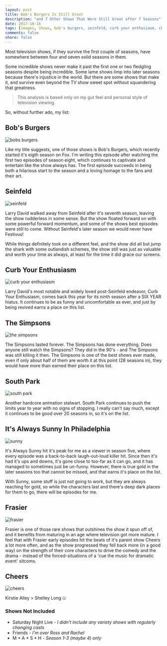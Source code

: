 ```yaml
---
layout: post
title: Bob's Burgers Is Still Great 
description: "and 7 Other Shows That Were Still Great after 7 Seasons"
date: 2017-10-16
tags: [images, shows, bob's burgers, seinfeld, curb your enthusiasm, cheers, frasier, it's always sunny in philadelphia, the simpsons, south park, MASH, friends, snl, saturday night live]
comments: false
share: false
---
```


Most television shows, if they survive the first couple of seasons, have somewhere between four and seven solid seasons in them.  

Some incredible shows never make it past the first one or two fledgling seasons despite being incredible.  Some lame shows limp into later seasons because there's injustice in the world.  But there are some shows that make it, and survive even beyond the TV show sweet spot without squandering that greatness.

> This analysis is based only on my gut feel and personal style of television viewing.

So, without further ado, my list:

## Bob's Burgers

![bobs burgers](https://d24v5oonnj2ncn.cloudfront.net/wp-content/uploads/2017/10/01190124/BobsBurgers_714_Brunchsquatch_17_03_hires2.jpg)

Like my title suggests, one of those shows is Bob's Burgers, which recently started it's eigth season on Fox. I'm writing this episode after watching the first two episodes of season eight, which continues to captivate and entertain like the show always has.  The first episode succeeds in being both a hilarious start to the season and a loving homage to the fans and their art.

## Seinfeld

![seinfeld](https://media.giphy.com/media/2S4HUSNLnDskw/giphy.gif)

Larry David walked away from Seinfeld after it's seventh season, leaving the show rudderless in some sense.  But the show floated forward on with some powerful forward momentum, and some of the shows best episodes were still to come.  Without Seinfeld's later season we would never have Festivus!

While things definitely took on a different feel, and the show did all but jump the shark with some outlandish schemes, the show still was just as valuable and worth your time as always, at least for the time it did grace our screens.

## Curb Your Enthusiasm

![curb your enthusiasm](https://static01.nyt.com/images/2017/07/10/arts/television/10curb/10curb-master768.jpg)

Larry David's most notable and widely loved post-Seinfeld endeavor, Curb Your Enthusiasm, comes back this year for its ninth season after a SIX YEAR hiatus.  It continues to be as funny and uncomfortable as ever, and just by being revived earns a place on this list.

## The Simpsons

![the simpsons](https://vignette4.wikia.nocookie.net/simpsons/images/8/8c/Couch_Gag_No.343.png/revision/latest?cb=20150218121119)

The Simpsons lasted forever.  The Simpsons has done everything.  Does anyone still watch the Simpsons?  They did in the 90's - and The Simpsons was still killing it then.  The Simpsons is one of the best shows ever made, even if only about half of them are worth it at this point (28 seasons in), they would have more than earned their place on this list.

## South Park

![south park](http://www.sbs.com.au/news/sites/sbs.com.au.news/files/af9233f1-941e-4126-a2ea-257059a19697.jpeg)

Another hardcore animation stalwart.  South Park continues to push the limits year to year with no signs of stopping.  I really can't say much, except it continues to be good over 20 seasons in, so it's on the list.

## It's Always Sunny In Philadelphia

![sunny](http://cdn1us.denofgeek.com/sites/denofgeekus/files/sunny_lead.jpg)

It's Always Sunny hit it's peak for me as a viewer in season five, where every episode was a back-to-back laugh-out-loud killer hit. Since then it's had it's ups and downs, it's gone close to too-far as it can go, and it has managed to sometimes just be un-funny. However, there is true gold in the later seasons too that cannot be missed, and that earns it's place on the list.

With Sunny, some stuff is just not going to work, but they are always reaching for gold, so while the characters last and there's deep dark places for them to go, there will be episodes for me.

## Frasier

![frasier](https://img.yescdn.ru/2016/03/17/cover/c01003e3af399b43a8232dd979c69d4e-frasier-season-9.jpg)

Frasier is one of those rare shows that outshines the show it spun off of, and it benefits from maturing in an age where television got more mature.  I feel that with Frasier early episodes hit the beats of it's parent show Cheers a lot more often, and as the show progressed they fell back more (in a good way) on the strength of their core characters to drive the comedy and the drama - instead of the forced-situations of a 'cue the music for dramatic event' sitcoms.

## Cheers

![cheers](https://images-production.global.ssl.fastly.net/uploads/posts/teaser_image/142532/cheers-cast-then-and-now.jpg)

Kirstie Alley > Shelley Long 🤐

### Shows Not Included

* Saturday Night Live - *I didn't include any variety shows with regularly changing casts*
* Friends - *I'm over Ross and Rachel*
* M * A * S * H - *Season 1-3 (maybe 4) only*
